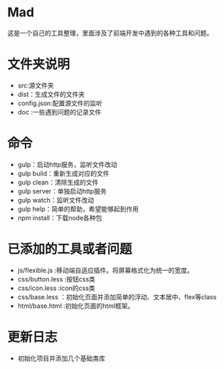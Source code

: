 # Mad

这是一个自己的工具整理，里面涉及了前端开发中遇到的各种工具和问题。

# 文件夹说明

- src:源文件夹
- dist：生成文件的文件夹
- config.json:配置源文件的监听
- doc :一些遇到问题的记录文件

# 命令

- gulp：启动http服务，监听文件改动
- gulp build：重新生成对应的文件
- gulp clean：清除生成的文件
- gulp server：单独启动http服务
- gulp watch：监听文件改动
- gulp help：简单的帮助，希望能够起到作用
- npm install：下载node各种包

# 已添加的工具或者问题

- js/flexible.js :移动端自适应插件。将屏幕格式化为统一的宽度。
- css/button.less :按钮css类
- css/icon.less :icon的css类
- css/base.less ：初始化页面并添加简单的浮动、文本居中、flex等class
- html/base.html :初始化页面的html框架。

# 更新日志

- 初始化项目并添加几个基础类库